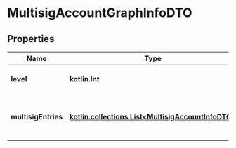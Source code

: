 
# MultisigAccountGraphInfoDTO

## Properties
Name | Type | Description | Notes
------------ | ------------- | ------------- | -------------
**level** | **kotlin.Int** | Level of the multisig account. | 
**multisigEntries** | [**kotlin.collections.List&lt;MultisigAccountInfoDTO&gt;**](MultisigAccountInfoDTO.md) | Array of multisig accounts for this level. | 



